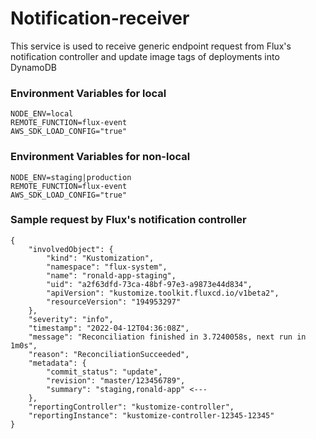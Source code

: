 
# Notification-receiver
This service is used to receive generic endpoint request from Flux's notification controller and update image tags of deployments into DynamoDB


### Environment Variables for local
```
NODE_ENV=local
REMOTE_FUNCTION=flux-event
AWS_SDK_LOAD_CONFIG="true"
```

### Environment Variables for non-local
```
NODE_ENV=staging|production
REMOTE_FUNCTION=flux-event
AWS_SDK_LOAD_CONFIG="true"
```

### Sample request by Flux's notification controller
```
{
    "involvedObject": {
        "kind": "Kustomization",
        "namespace": "flux-system",
        "name": "ronald-app-staging",
        "uid": "a2f63dfd-73ca-48bf-97e3-a9873e44d834",
        "apiVersion": "kustomize.toolkit.fluxcd.io/v1beta2",
        "resourceVersion": "194953297"
    },
    "severity": "info",
    "timestamp": "2022-04-12T04:36:08Z",
    "message": "Reconciliation finished in 3.7240058s, next run in 1m0s",
    "reason": "ReconciliationSucceeded",
    "metadata": {
        "commit_status": "update",
        "revision": "master/123456789",
        "summary": "staging,ronald-app" <---
    },
    "reportingController": "kustomize-controller",
    "reportingInstance": "kustomize-controller-12345-12345"
}
```
